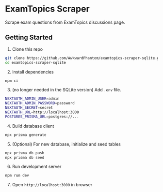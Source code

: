 # ExamTopics Scraper
Scrape exam questions from ExamTopics discussions page.

## Getting Started
1. Clone this repo
```sh
git clone https://github.com/AwkwardPhantom/examtopics-scraper-sqlite.git
cd examtopics-scraper-sqlite
```
2. Install dependencies
```sh
npm ci
```
3. (no longer needed in the SQLite version) Add `.env` file.
```sh
NEXTAUTH_ADMIN_USER=admin
NEXTAUTH_ADMIN_PASSWORD=password
NEXTAUTH_SECRET=secret
NEXTAUTH_URL=http://localhost:3000
POSTGRES_PRISMA_URL=postgres://...
```
4. Build database client
```sh
npx prisma generate
```
5. (Optional) For new database, initialize and seed tables
```sh
npx prisma db push
npx prisma db seed
```
6. Run development server
```sh
npm run dev
```
7. Open `http://localhost:3000` in browser
